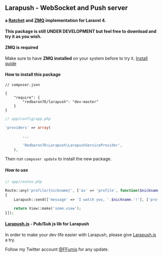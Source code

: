 ## Larapush - WebSocket and Push server

#### a [Ratchet](http://socketo.me) and [ZMQ](http://zeromq.org) implementation for Laravel 4.

**This package is still **UNDER DEVELOPMENT** but feel free to download and try it as you wish.**

#### ZMQ is required

Make sure to have **ZMQ installed** on your system before to try it. [Install guide](http://zeromq.org/bindings:php)

#### How to install this package

```
// composer.json

{
    "require": {
        "redbaron76/larapush": "dev-master"
    }
}
```

```php
// app/config/app.php

'providers' => array(

		...

		'Redbaron76\Larapush\LarapushServiceProvider',
	),
```

Then run `composer update` to install the new package.

##### How to use

```php
// app/routes.php

Route::any('profile/{nickname}', ['as' => 'profile', function($nickname)
{
	Larapush::send(['message' => 'I watch you, '.$nickname.'!'], ['profileChannel'], 'profile.visit');

	return View::make('some.view');
}]);
```

#### [Larapush.js](https://github.com/redbaron76/Larapush.js) - Pub/Sub js lib for Larapush

In order to make your dev life easier with Larapush, please give [Larapush.js](https://github.com/redbaron76/Larapush.js) a try.



Follow my Twitter account [@FFumis](http://twitter.com/FFumis) for any update. 